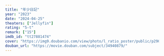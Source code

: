 ```yaml
---
title: "年少日記"
year: "2023"
date: "2024-04-25"
theaters: ["Jellyfin"]
rating: "5-t"
remark: ["15"]
imdb_id: "tt27881474"
cover: "https://img9.doubanio.com/view/photo/l_ratio_poster/public/p2906644236.jpg"
douban_url: "https://movie.douban.com/subject/34940879/"
---
```

